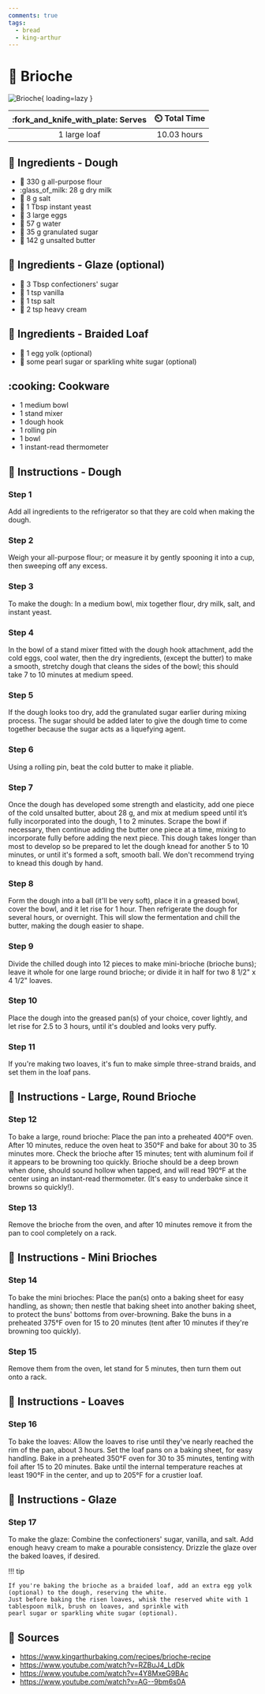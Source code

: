 ```yaml
---
comments: true
tags:
  - bread
  - king-arthur
---
```

# :bread: Brioche

![Brioche][1]{ loading=lazy }

| :fork_and_knife_with_plate: Serves | :timer_clock: Total Time |
|:----------------------------------:|:-----------------------: |
| 1 large loaf | 10.03 hours |

## :salt: Ingredients - Dough

- :ear_of_rice: 330 g all-purpose flour
- :glass_of_milk: 28 g dry milk
- :salt: 8 g salt
- :microbe: 1 Tbsp instant yeast
- :egg: 3 large eggs
- :ice_cube: 57 g water
- :candy: 35 g granulated sugar
- :butter: 142 g unsalted butter

## :salt: Ingredients - Glaze (optional)

- :candy: 3 Tbsp confectioners' sugar
- :icecream: 1 tsp vanilla
- :salt: 1 tsp salt
- :icecream: 2 tsp heavy cream

## :salt: Ingredients - Braided Loaf

- :egg: 1 egg yolk (optional)
- :oyster: some pearl sugar or sparkling white sugar (optional)

## :cooking: Cookware

- 1 medium bowl
- 1 stand mixer
- 1 dough hook
- 1 rolling pin
- 1 bowl
- 1 instant-read thermometer

## :pencil: Instructions - Dough

### Step 1

Add all ingredients to the refrigerator so that they are cold when making the dough.

### Step 2

Weigh your all-purpose flour; or measure it by gently spooning it into a cup, then sweeping off any excess.

### Step 3

To make the dough: In a medium bowl, mix together flour, dry milk, salt, and instant yeast.

### Step 4

In the bowl of a stand mixer fitted with the dough hook attachment, add the cold eggs, cool water, then the dry
ingredients, (except the butter) to make a smooth, stretchy dough that cleans the sides of the bowl; this should take 7
to 10 minutes at medium speed.

### Step 5

If the dough looks too dry, add the granulated sugar earlier during mixing process. The sugar should be added later to
give the dough time to come together because the sugar acts as a liquefying agent.

### Step 6

Using a rolling pin, beat the cold butter to make it pliable.

### Step 7

Once the dough has developed some strength and elasticity, add one piece of the cold unsalted butter, about 28 g, and
mix at medium speed until it’s fully incorporated into the dough, 1 to 2 minutes. Scrape the bowl if necessary, then
continue adding the butter one piece at a time, mixing to incorporate fully before adding the next piece. This dough
takes longer than most to develop so be prepared to let the dough knead for another 5 to 10 minutes, or until it's
formed a soft, smooth ball. We don't recommend trying to knead this dough by hand.

### Step 8

Form the dough into a ball (it'll be very soft), place it in a greased bowl, cover the bowl, and it let rise for 1 hour.
Then refrigerate the dough for several hours, or overnight. This will slow the fermentation and chill the butter, making
the dough easier to shape.

### Step 9

Divide the chilled dough into 12 pieces to make mini-brioche (brioche buns); leave it whole for one large round brioche;
or divide it in half for two 8 1/2" x 4 1/2" loaves.

### Step 10

Place the dough into the greased pan(s) of your choice, cover lightly, and let rise for 2.5 to 3 hours, until it's
doubled and looks very puffy.

### Step 11

If you're making two loaves, it's fun to make simple three-strand braids, and set them in the loaf pans.

## :pencil: Instructions - Large, Round Brioche

### Step 12

To bake a large, round brioche: Place the pan into a preheated 400°F oven. After 10 minutes, reduce the oven heat to
350°F and bake for about 30 to 35 minutes more. Check the brioche after 15 minutes; tent with aluminum foil if it
appears to be browning too quickly. Brioche should be a deep brown when done, should sound hollow when tapped, and will
read 190°F at the center using an instant-read thermometer. (It's easy to underbake since it browns so quickly!).

### Step 13

Remove the brioche from the oven, and after 10 minutes remove it from the pan to cool completely on a rack.

## :pencil: Instructions - Mini Brioches

### Step 14

To bake the mini brioches: Place the pan(s) onto a baking sheet for easy handling, as shown; then nestle that baking
sheet into another baking sheet, to protect the buns' bottoms from over-browning. Bake the buns in a preheated 375°F
oven for 15 to 20 minutes (tent after 10 minutes if they're browning too quickly).

### Step 15

Remove them from the oven, let stand for 5 minutes, then turn them out onto a rack.

## :pencil: Instructions - Loaves

### Step 16

To bake the loaves: Allow the loaves to rise until they've nearly reached the rim of the pan, about 3 hours. Set the
loaf pans on a baking sheet, for easy handling. Bake in a preheated 350°F oven for 30 to 35 minutes, tenting with foil
after 15 to 20 minutes. Bake until the internal temperature reaches at least 190°F in the center, and up to 205°F for
a crustier loaf.

## :pencil: Instructions - Glaze

### Step 17

To make the glaze: Combine the confectioners' sugar, vanilla, and salt. Add enough heavy cream to make a pourable
consistency. Drizzle the glaze over the baked loaves, if desired.

!!! tip

    If you're baking the brioche as a braided loaf, add an extra egg yolk (optional) to the dough, reserving the white.
    Just before baking the risen loaves, whisk the reserved white with 1 tablespoon milk, brush on loaves, and sprinkle with
    pearl sugar or sparkling white sugar (optional).

## :link: Sources

- <https://www.kingarthurbaking.com/recipes/brioche-recipe>
- <https://www.youtube.com/watch?v=RZBuJ4_LdDk>
- <https://www.youtube.com/watch?v=4Y8MxeG9BAc>
- <https://www.youtube.com/watch?v=AG--9bm6s0A>

[1]: <../assets/images/brioche.jpg>
